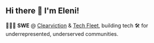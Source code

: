 ## Hi there 👋 I'm Eleni!

👩🏼‍💻 **SWE** @ [Clearviction](https://www.clearviction.org) & [Tech Fleet](https://techfleet.org), building tech 🛠️ for underrepresented, underserved communities.
